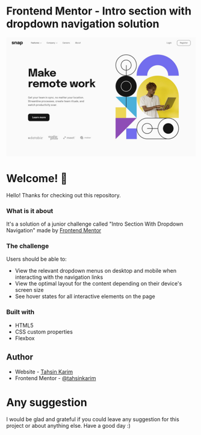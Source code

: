 # Frontend Mentor - Intro section with dropdown navigation solution

![](https://github.com/tahsinkarim/intro-section-with-dropdown-navigation/blob/main/images/desktop-design.jpg)

# Welcome! 👋

Hello! Thanks for checking out this repository.

### What is it about

It's a solution of a junior challenge called "Intro Section With Dropdown Navigation" made by [Frontend Mentor](https://www.frontendmentor.io/challenges/intro-section-with-dropdown-navigation-ryaPetHE5)

### The challenge

Users should be able to:

- View the relevant dropdown menus on desktop and mobile when interacting with the navigation links
- View the optimal layout for the content depending on their device's screen size
- See hover states for all interactive elements on the page

### Built with

- HTML5
- CSS custom properties
- Flexbox

## Author

- Website - [Tahsin Karim](https://tahsinkarim.github.io/intro-section-with-dropdown-navigation/)
- Frontend Mentor - [@tahsinkarim](https://www.frontendmentor.io/profile/tahsinkarim)

# Any suggestion

I would be glad and grateful if you could leave any suggestion for this project or about anything else.
Have a good day :)
